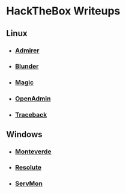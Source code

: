 # HackTheBox Writeups

## Linux

- ### [Admirer](machines/Linux/Admirer/README.md)

- ### [Blunder](machines/Linux/Blunder/README.md)

- ### [Magic](machines/Linux/Magic/README.md)

- ### [OpenAdmin](machines/Linux/OpenAdmin/README.md)

- ### [Traceback](machines/Linux/Traceback/README.md)

## Windows

- ### [Monteverde](machines/Windows/Monteverde/README.md)

- ### [Resolute](machines/Windows/Resolute/README.md)

- ### [ServMon](machines/Windows/ServMon/README.md)